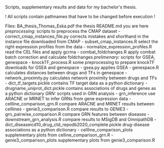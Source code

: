 Scripts, supplementary results and data for my bachelor's thesis.

! All scripts contain pathnames that have to be changed before execution !

Files:
  BA_thesis_Thomas_Eska.pdf
    the thesis
  README.md
    you are here
  *preprocessing:*
    scripts to preprocess the CMAP dataset
    - correct_cmap_instances_file.py
      corrects mistakes and shorthand in the instance file downloaded from CMAP
    - subset_cmap_instances.R
      select the right expression profiles from the data
    - normalize_expression_profiles.R
      read the CEL files and apply gcrma
    - combat_foldchanges.R
      apply combat batch correction and calculate foldchanges
 *prelimenary:*
    scripts for GSEA, genespace
    - knockTF_process.R
      some preprocessing to prepare knockTF downloads for GSEA and genespace
    - gsea.py
      applies GSEA
    - genespace.R
      calculates distances between drugs and TFs in genespace
    - network_proximity.py
      calculates network proximity between drugs and TFs
    - dict_tf_targets.pickle
      contains TF target data as a python dictionary
    - drugname_uniprot_dict.pickle
      contains associations of drugs and genes as a python dictionary
 *GRN:*
    scripts used in GRN analysis
    - grn_inference
      use ARACNE or MRNET to infer GRNs from gene expression data
    - cellline_comparison_grn.R
      compare ARACNE and MRNET results between celllines
    - genie3_comparison.R
      compare results to GENIE3
    - grn_pairwise_comparison.R
      compare GRN features between diseases
    - downstream_grn_analysis.R
      compare results to MSigDB and OmnipathDB
    - dict_diseaseicd10_drug_ctd_repodb2020_complete.pickle
      drug-disease associations as a python dictionary
    - cellline_comparison_plots
      supplementary plots from celline_comparison_grn.R
    - genie3_comparison_plots
      supplementary plots from genie3_comparison.R

